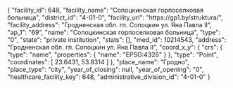 {
    "facility_id": 648,
    "facility_name": "Сопоцкинская горпоселковая больница",
    "district_id": "4-01-0",
    "facility_url": "https:\/\/gp1.by\/struktura\/",
    "facility_address": "Гродненская обл. гп. Сопоцкин ул. Яна Павла II",
    "ap_1": "69",
    "name": "Сопоцкинская горпоселковая больница",
    "type": "0",
    "state": "private institution",
    "stats": [],
    "med_id": 10214543,
    "address": "Гродненская обл. гп. Сопоцкин ул. Яна Павла II",
    "coord_x_y": {
        "crs": {
            "type": "name",
            "properties": {
                "name": "EPSG:4326"
            }
        },
        "type": "Point",
        "coordinates": [
            23.6431,
            53.8314
        ]
    },
    "place_name": "Гродно",
    "place_type": "city",
    "year_of_closing": null,
    "year_of_opening": "0",
    "healthcare_facility_key": 648,
    "administrative_division_id": "4-01-0"
}